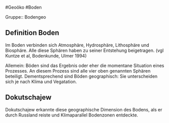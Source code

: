 #Geoöko #Boden

Gruppe:: Bodengeo

## Definition Boden

Im Boden verbinden sich Atmosphäre, Hydrosphäre, Lithosphäre und Biosphäre. Alle diese Sphären haben zu seiner Entstehung beigetragen. (vgl Kuntze et al, Bodenkunde, Ulmer 1994)

Allemein: Böden sind das Ergebnis oder eher die momentane Situation eines Prozesses. An diesem Prozess sind alle vier oben genannten Sphären beteiligt. Dementsprechend sind Böden geographisch: Sie unterscheiden sich je nach Klima und Vegatation.

## Dokutschajew

Dokutschajew erkannte diese geographische Dimension des Bodens, als er durch Russland reiste und Klimaparallel Bodenzonen entdeckte.